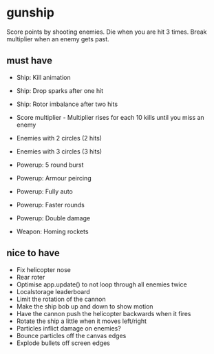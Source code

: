 # gunship

Score points by shooting enemies.
Die when you are hit 3 times.
Break multiplier when an enemy gets past.

## must have

* Ship: Kill animation
* Ship: Drop sparks after one hit
* Ship: Rotor imbalance after two hits

* Score multiplier - Multiplier rises for each 10 kills until you miss an enemy

* Enemies with 2 circles (2 hits)
* Enemies with 3 circles (3 hits)

* Powerup: 5 round burst
* Powerup: Armour peircing
* Powerup: Fully auto
* Powerup: Faster rounds
* Powerup: Double damage
* Weapon: Homing rockets

## nice to have

* Fix helicopter nose
* Rear roter
* Optimise app.update() to not loop through all enemies twice
* Localstorage leaderboard
* Limit the rotation of the cannon
* Make the ship bob up and down to show motion
* Have the cannon push the helicopter backwards when it fires
* Rotate the ship a little when it moves left/right
* Particles inflict damage on enemies?
* Bounce particles off the canvas edges
* Explode bullets off screen edges
